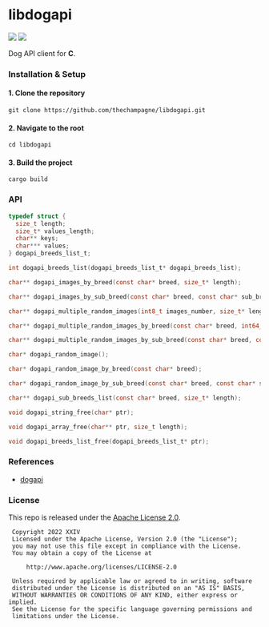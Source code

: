 # libdogapi

[![](https://img.shields.io/github/v/tag/thechampagne/libdogapi?label=version)](https://github.com/thechampagne/libdogapi/releases/latest) [![](https://img.shields.io/github/license/thechampagne/libdogapi)](https://github.com/thechampagne/libdogapi/blob/main/LICENSE)

Dog API client for **C**.

### Installation & Setup

#### 1. Clone the repository
```
git clone https://github.com/thechampagne/libdogapi.git
```
#### 2. Navigate to the root
```
cd libdogapi
```
#### 3. Build the project
```
cargo build
```

### API

```c
typedef struct {
  size_t length;
  size_t* values_length;
  char** keys;
  char*** values;
} dogapi_breeds_list_t;

int dogapi_breeds_list(dogapi_breeds_list_t* dogapi_breeds_list);

char** dogapi_images_by_breed(const char* breed, size_t* length);

char** dogapi_images_by_sub_breed(const char* breed, const char* sub_breed, size_t* length);

char** dogapi_multiple_random_images(int8_t images_number, size_t* length);

char** dogapi_multiple_random_images_by_breed(const char* breed, int64_t images_number, size_t* length);

char** dogapi_multiple_random_images_by_sub_breed(const char* breed, const char* sub_breed, int64_t images_number, size_t* length);

char* dogapi_random_image();

char* dogapi_random_image_by_breed(const char* breed);

char* dogapi_random_image_by_sub_breed(const char* breed, const char* sub_breed);

char** dogapi_sub_breeds_list(const char* breed, size_t* length);

void dogapi_string_free(char* ptr);

void dogapi_array_free(char** ptr, size_t length);

void dogapi_breeds_list_free(dogapi_breeds_list_t* ptr);
```

### References
 - [dogapi](https://github.com/thechampagne/dogapi-rust)

### License

This repo is released under the [Apache License 2.0](https://github.com/thechampagne/libdogapi/blob/main/LICENSE).

```
 Copyright 2022 XXIV
 Licensed under the Apache License, Version 2.0 (the "License");
 you may not use this file except in compliance with the License.
 You may obtain a copy of the License at

     http://www.apache.org/licenses/LICENSE-2.0

 Unless required by applicable law or agreed to in writing, software
 distributed under the License is distributed on an "AS IS" BASIS,
 WITHOUT WARRANTIES OR CONDITIONS OF ANY KIND, either express or implied.
 See the License for the specific language governing permissions and
 limitations under the License.
```